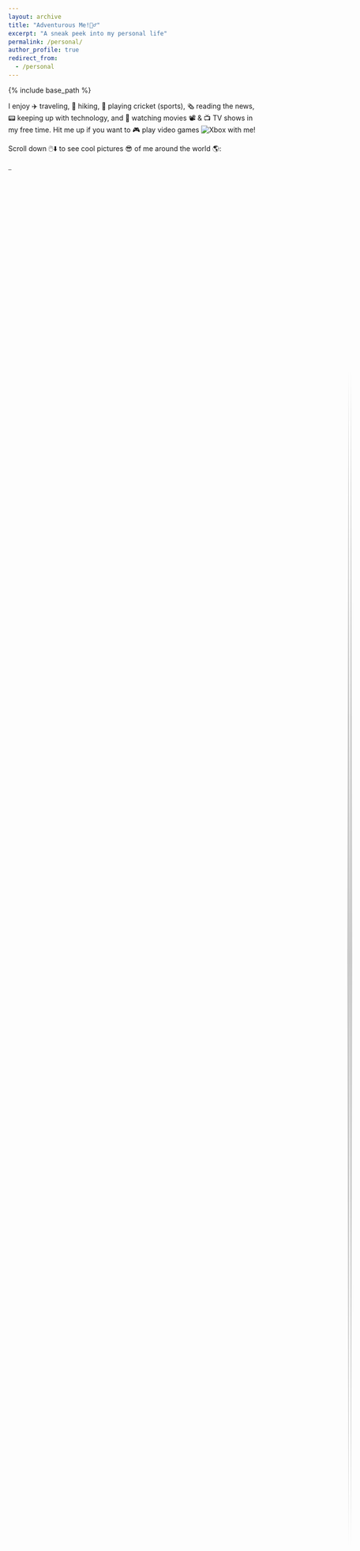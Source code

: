 ```yaml
---
layout: archive
title: "Adventurous Me!🤸‍♂️"
excerpt: "A sneak peek into my personal life"
permalink: /personal/
author_profile: true
redirect_from:
  - /personal
---
```


{% include base_path %}

I enjoy ✈️ traveling, 🥾 hiking, 🏏 playing cricket (sports), 🗞️ reading the news, 📟 keeping up with technology, and 🍿 watching movies 📽️ & 📺 TV shows in my free time. Hit me up if you want to 🎮 play video games <img src="https://cdn3.emoji.gg/emojis/3139_Xbox.png" width="15px" height="15px" alt="Xbox"> with me!  

Scroll down 🖱️⬇️ to see cool pictures 😎 of me around the world 🌎: 

<script src="https://cdn.jsdelivr.net/npm/typed.js@2.0.12"></script>
<style>
.cursor {
  display: inline-block;
  animation: blink 0.7s infinite;
  position: relative;
}
@keyframes blink {
  0%, 100% {
    opacity: 1;
  }
  50% {
    opacity: 0;
  }
}
</style>
<span id="typed-text"></span><span class="cursor">_</span>
<div class="social-links mt-3 text-center" style="font-size: xx-large"></div>
<script>
document.addEventListener("DOMContentLoaded", function() {
  var typed = new Typed('#typed-text', {
    strings: ["(Psst... there's something special for those who scroll all the way to the end 😉)"],
    typeSpeed: 40,
    backSpeed: 40,
    backDelay: 1000,
    startDelay: 400,
    loop: true
  });
});
</script>

<div class="container">
  <img src="/images/WhatsApp Image 2024-12-04 at 18.35.41_553e988f.jpg" class="image" style="cursor: crosshair;">
  <img src="/images/WhatsApp Image 2024-05-26 at 19.32.03_2896198e.jpg" class="image" style="cursor: crosshair;">
  <img src="/images/WhatsApp Image 2024-05-26 at 19.32.02_180d4cf9.jpg" class="image" style="cursor: crosshair;">
  <img src="/images/nick.jpg" class="image" style="cursor: crosshair;">
  <img src="/images/WhatsApp Image 2024-12-04 at 18.30.32_9408a9bf.jpg" class="image" style="cursor: crosshair;">
  <img src="/images/chiara.jpg" class="image" style="cursor: crosshair;">
  <img src="/images/WhatsApp Image 2024-12-04 at 17.29.41_cb1d7af8.jpg" class="image" style="cursor: crosshair;">
  <img src="/images/skii.jpg" class="image" style="cursor: crosshair;">
  <img src="/images/WhatsApp Image 2024-12-04 at 12.37.46_5df20689.jpg" class="image" style="cursor: crosshair;">
  <img src="/images/WhatsApp Image 2024-12-04 at 18.28.22_0317bc6c.jpg" class="image" style="cursor: crosshair;">
  <img src="/images/grouppic.jpg" class="image" style="cursor: crosshair;">
  <img src="/images/sledge.JPG" class="image" style="cursor: crosshair;">
  <img src="/images/WhatsApp Image 2024-05-26 at 19.32.03_cd38722a.jpg" class="image" style="cursor: crosshair;">
  <img src="/images/jetty.JPG" class="image" style="cursor: crosshair;">
  <img src="/images/WhatsApp Image 2024-05-26 at 19.32.03_5ea38d29.jpg" class="image" style="cursor: crosshair;">
</div>
<style>
  .container {
    width: 100%;
    max-width: 800px;
    margin: 10px auto;
    overflow: hidden;
  }
  .image {
    width: 100%;
    height: 100%;
    margin: 10px 0;
    opacity: 0;
    transform: translateX(-50px);
    transition: opacity 0.8s ease-out, transform 0.8s ease-out;
  }
  .image.show {
    opacity: 1;
    transform: translateX(0);
  }
</style>
<script>
  document.addEventListener("DOMContentLoaded", function() {
    const images = document.querySelectorAll('.image');
    const observer = new IntersectionObserver(entries => {
      entries.forEach(entry => {
        if (entry.isIntersecting) {
          entry.target.classList.add('show');
        } else {
          entry.target.classList.remove('show');
        }
      });
    });
    images.forEach(image => {
      observer.observe(image);
    });
  });
</script>

The secret behind my success. Forever grateful to my family 👨🏻‍👩🏻‍👧🏻‍👦🏻!!!! 

<div class="container1">
  <img src="/images/femily.jpg" class="image1" style="cursor: crosshair;">
</div>
<style>
  .container1 {
    width: 100%;
    max-width: 800px;
    margin: 10px auto;
    overflow: hidden;
  }
  .image1 {
    width: 100%;
    height: 100%;
    margin: 10px 0;
    opacity: 0;
    transform: translateX(50px);
    transition: opacity 0.8s ease-out, transform 0.8s ease-out;
  }
  .image1.show {
    opacity: 1;
    transform: translateX(0);
  }
</style>
<script>
  document.addEventListener("DOMContentLoaded", function() {
    const images = document.querySelectorAll('.image1');
    const observer = new IntersectionObserver(entries => {
      entries.forEach(entry => {
        if (entry.isIntersecting) {
          entry.target.classList.add('show');
        } else {
          entry.target.classList.remove('show');
        }
      });
    });
    images.forEach(image => {
      observer.observe(image);
    });
  });
</script>

<style>
    /* Scroll container */
    .scroll-container {
        position: fixed;
        right: 20px;
        top: 50%;
        transform: translateY(-50%);
        width: 40px;
        height: 60vh;
        z-index: 1000;
        display: flex;
        flex-direction: column;
        align-items: center;
    }
/* Zig-zag shaped scroll bar */
.scroll-bar {
    width: 10px;  /* Fixed width */
    height: 100%;
    background-color: rgba(0, 0, 0, 0.2);
    position: relative;
clip-path: polygon(
    0% 50%,   /* Point 1: X=0%, Y=50% (middle of the left edge) */
    25% 0%,   /* Point 2: X=25%, Y=0% (top left corner) */
    50% 50%,  /* Point 3: X=50%, Y=50% (middle of the top edge) */
    75% 100%, /* Point 4: X=75%, Y=100% (bottom right corner) */
    100% 50%, /* Point 5: X=100%, Y=50% (middle of the right edge) */
    75% 0%,   /* Point 6: X=75%, Y=0% (top right corner) */
    50% 50%,  /* Point 7: X=50%, Y=50% (middle of the top edge) */
    25% 100%, /* Point 8: X=25%, Y=100% (bottom left corner) */
    0% 50%    /* Point 9: X=0%, Y=50% (middle of the left edge) */
);
    overflow: hidden;  /* Prevents overflow */
}
    /* Dynamic water-fill effect inside the zig-zag */
    .scroll-fill {
        position: absolute;
        bottom: 0;
        width: 100%;
        height: 0;
        background: linear-gradient(to bottom, #00f260, #0575e6);
        clip-path: inherit;
        animation: water-fill-ripple 4s infinite ease-in-out, water-height 0.3s ease-out;
    }
    /* Ripple effect for water-like animation */
    @keyframes water-fill-ripple {
        0% {
            background-position: 0% 50%;
        }
        50% {
            background-position: 100% 50%;
        }
        100% {
            background-position: 0% 50%;
        }
    }
    /* Height adjustment animation (smooth filling up like water) */
    @keyframes water-height {
        0% {
            height: 0;
        }
        100% {
            height: 100%;
        }
    }
    /* Optional message next to the scroll bar */
    .scroll-message {
        margin-top: 10px;
        writing-mode: vertical-rl;
        transform: rotate(180deg);
        font-size: 14px;
        font-weight: bold;
        color: #444;
        text-align: center;
        white-space: nowrap;
    }
</style>

<div class="scroll-container">
    <div class="scroll-bar">
        <div class="scroll-fill" id="scrollFill"></div>
    </div>
    <div class="scroll-message" id="scrollMessage"></div>
</div>

<script>
    const messages = [
        "🏋️ Keep going",
        "You're doing great 👌",
        "🧩 Almost there",
        "Just a bit more 🧭",
        "🏆 Victory is near",
        "Secret revealed 👀"
    ];
    const scrollFill = document.getElementById('scrollFill');
    const scrollMessage = document.getElementById('scrollMessage');
    function updateScrollProgress() {
        const scrollTop = window.pageYOffset || document.documentElement.scrollTop;
        const scrollHeight = document.documentElement.scrollHeight - window.innerHeight;
        const scrollProgress = Math.max(0, Math.min(100, (scrollTop / scrollHeight) * 100));
        scrollFill.style.height = `${scrollProgress}%`;
        const messageIndex = Math.min(
            Math.floor((messages.length * scrollProgress) / 100),
            messages.length - 1
        );
        scrollMessage.textContent = messages[messageIndex];
    }
    window.addEventListener('scroll', updateScrollProgress);
    updateScrollProgress();
</script>
